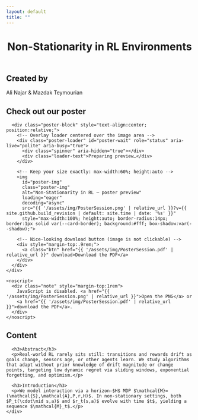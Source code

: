 ```yaml
---
layout: default
title: ""
---
```


<link rel="stylesheet"
      href="{{ '/assets/css/style.css' | relative_url }}?v={{ site.github.build_revision | default: site.time | date: '%s' }}">
<script src="{{ '/assets/js/reveal.js' | relative_url }}" defer></script>
<script src="{{ '/assets/js/nn-bg.js' | relative_url }}" defer></script>

<!-- MathJax inline config -->
<script>
  window.MathJax = { tex: { inlineMath: [["$","$"],["\\(","\\)"]] } };
  // Always start at chosen edge (top|bottom via data-start)
  history.scrollRestoration = 'manual';
  document.addEventListener('DOMContentLoaded', () => {
    const start = (document.querySelector('main.snap')?.dataset.start || 'top').toLowerCase();
    requestAnimationFrame(() => {
      window.scrollTo({ top: start === 'bottom' ? document.documentElement.scrollHeight : 0, left: 0, behavior: 'auto' });
    });
  });
</script>
<script src="https://cdn.jsdelivr.net/npm/mathjax@3/es5/tex-mml-chtml.js" defer></script>

<!-- Preload the PNG to reduce the initial white flash -->
<link rel="preload" as="image" href="{{ '/assets/img/PosterSession.png' | relative_url }}?v={{ site.github.build_revision | default: site.time | date: '%s' }}">

<!-- Page-local CSS for the circular loader (safe to keep even if style.scss has similar rules) -->
<style>
  .poster-click{ position:relative; display:block; text-align:center; }

  /* Loader overlay — same box as the poster image */
.poster-loader{
  position: absolute;
  top: 0;                         /* align to top of image area */
  left: 50%;
  transform: translateX(-50%);
  /* match your <img style="max-width:60%;"> */
  max-width: 40%;
  width: 100%;                    /* width is maxed by max-width above */
  /* reserve height so it’s visible before the PNG decodes */
  aspect-ratio: 0.75;            /* A-series portrait (width / height). Use 1.414 for landscape. */

  display: grid;
  place-items: center;
  gap: .65rem;

  border-radius: 14px;
  border: 1px solid var(--card-border);
  background: linear-gradient(180deg, rgba(10,15,31,.65), rgba(10,15,31,.55));
  backdrop-filter: blur(2px);
  -webkit-backdrop-filter: blur(2px);
  box-shadow: var(--shadow);

  transition: opacity .22s ease;
  z-index: 2;
}

.poster-loader.is-done{
  opacity: 0;
  pointer-events: none;
  visibility: hidden;
}


/* Circular spinner */
.spinner{
  width: 56px;
  height: 56px;
  border-radius: 50%;
  border: 4px solid rgba(148,163,184,.25);
  border-top-color: rgba(148,163,184,.9);
  animation: spin .9s linear infinite;
}
  @keyframes spin { to { transform: rotate(360deg); } }

  /* keep these as you had them */
  .poster-img{ opacity:0; visibility:hidden; transition: opacity .28s ease-out; }
  .poster-img.is-ready{ opacity:1; visibility:visible; }
</style>

<main class="snap" data-start="top">

  <!-- Screen 1: Title (taller hero, neural bg) -->
  <header class="hero reveal snap-section" data-loop>
    <canvas id="nn-hero" class="hero-canvas" aria-hidden="true"></canvas>
    <div class="hero-content">
      <h1 class="title-xl">Non-Stationarity in RL Environments</h1>
    </div>
  </header>

  <!-- Screen 2: Creators -->
  <section id="creators" class="reveal snap-section" data-loop>
    <div class="container">
      <h2 class="section-title">Created by</h2>
      <div class="creators">
        <div class="avatar" style="background-image:url('{{ '/assets/img/ali.jpg' | relative_url }}')" title="Ali Najar"></div>
        <div class="avatar" style="background-image:url('{{ '/assets/img/mazdak.jpg' | relative_url }}')" title="Mazdak Teymourian"></div>
      </div>
      <p class="creator-names">Ali Najar &amp; Mazdak Teymourian</p>
    </div>
  </section>

  <!-- Screen 3: Poster (PNG preview with circular loader; image NOT clickable) -->
  <section id="poster" class="reveal snap-section">
    <div class="container">
      <h2 class="section-title">Check out our poster</h2>

      <div class="poster-block" style="text-align:center; position:relative;">
        <!-- Overlay loader centered over the image area -->
        <div class="poster-loader" id="poster-wait" role="status" aria-live="polite" aria-busy="true">
          <div class="spinner" aria-hidden="true"></div>
          <div class="loader-text">Preparing preview…</div>
        </div>

        <!-- Keep your size exactly: max-width:60%; height:auto -->
        <img
          id="poster-img"
          class="poster-img"
          alt="Non-Stationarity in RL — poster preview"
          loading="eager"
          decoding="async"
          src="{{ '/assets/img/PosterSession.png' | relative_url }}?v={{ site.github.build_revision | default: site.time | date: '%s' }}"
          style="max-width:100%; height:auto; border-radius:14px; border:1px solid var(--card-border); background:#fff; box-shadow:var(--shadow);">

        <!-- Nice-looking download button (image is not clickable) -->
        <div style="margin-top:.9rem;">
          <a class="btn" href="{{ '/assets/img/PosterSession.pdf' | relative_url }}" download>Download the PDF</a>
        </div>
      </div>
    </div>

    <noscript>
      <div class="note" style="margin-top:1rem">
        JavaScript is disabled. <a href="{{ '/assets/img/PosterSession.png' | relative_url }}">Open the PNG</a> or
        <a href="{{ '/assets/img/PosterSession.pdf' | relative_url }}">download the PDF</a>.
      </div>
    </noscript>
  </section>

  <!-- Screen 4: Content -->
  <section id="content" class="snap-section">
    <div class="container prose">
      <h2 class="section-title reveal">Content</h2>

      <h3>Abstract</h3>
      <p>Real-world RL rarely sits still: transitions and rewards drift as goals change, sensors age, or other agents learn. We study algorithms that adapt without prior knowledge of drift magnitude or change points, targeting low dynamic regret via sliding windows, exponential forgetting, and optimism.</p>

      <h3>Introduction</h3>
      <p>We model interaction via a horizon-$H$ MDP $\mathcal{M}=(\mathcal{S},\mathcal{A},P,r,H)$. In non-stationary settings, both $P_t(\cdot\mid s,a)$ and $r_t(s,a)$ evolve with time $t$, yielding a sequence $\mathcal{M}_t$.</p>
    </div>
  </section>

</main>

<!-- Loader → fade-in handler -->
<script>
document.addEventListener('DOMContentLoaded', function(){
  const img       = document.getElementById('poster-img');
  const wait      = document.getElementById('poster-wait');
  const posterSec = document.getElementById('poster');
  if (!img || !wait || !posterSec) return;

  // make sure the loader is visible initially
  wait.classList.remove('is-done');
  wait.setAttribute('aria-busy','true');

  function startSequence(){
    if (startSequence._started) return;   // run once
    startSequence._started = true;

    const MIN_SPIN_MS = 3000;
    const timer  = new Promise(res => setTimeout(res, MIN_SPIN_MS));
    const loaded = (img.complete && img.naturalWidth > 0)
      ? Promise.resolve()
      : new Promise((res, rej) => {
          img.addEventListener('load', res, { once:true });
          img.addEventListener('error', rej, { once:true });
        });

    // Reveal after BOTH the timer and the image load
    Promise.all([timer, loaded]).then(() => {
      requestAnimationFrame(() => requestAnimationFrame(() => {
        img.classList.add('is-ready');   // fades in via CSS
        wait.classList.add('is-done');   // fades out via CSS
        wait.setAttribute('aria-busy','false');
      }));
    }).catch(() => {
      // If the image fails, show message AFTER the 3s spinner
      timer.then(() => {
        wait.setAttribute('aria-busy','false');
        const spin = wait.querySelector('.spinner'); if (spin) spin.remove();
        wait.innerHTML =
          '<div class="loader-text" style="opacity:.9">Could not load image. ' +
          '<a href="{{ "/assets/img/PosterSession.pdf" | relative_url }}">Download the PDF</a>.</div>';
      });
    });
  }

  // Start the 3s clock only when the poster section first appears
  if ('IntersectionObserver' in window) {
    const io = new IntersectionObserver((entries) => {
      for (const e of entries) {
        if (e.isIntersecting) {
          startSequence();
          io.disconnect(); // only once
          break;
        }
      }
    }, {
      root: null,
      threshold: 0.12,          // ~12% of the section visible
      rootMargin: '0px 0px -10%'// start just before it fully centers
    });
    io.observe(posterSec);
  } else {
    // Fallback for very old browsers: start immediately
    startSequence();
  }
});
</script>

